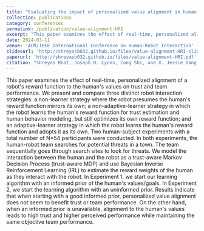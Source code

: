 ```yaml
---
title: "Evaluating the impact of personalized value alignment in human-robot interaction Insights into trust and team performance outcomes"
collection: publications
category: conferences
permalink: /publication/value-alignment-HRI
excerpt: "This paper examines the effect of real-time, personalized alignment of a robot's reward function to the human's values on trust and team performance. We present and compare three distinct robot interaction strategies: a non-learner strategy where the robot presumes the human's reward function mirrors its own; a non-adaptive-learner strategy in which the robot learns the human's reward function for trust estimation and human behavior modeling, but still optimizes..."
date: 2024-03-11
venue: 'ACM/IEEE International Conference on Human-Robot Interaction'
slidesurl: 'http://shreyasb032.github.io/files/value-alignment-HRI-slides.pdf'
paperurl: 'http://shreyasb032.github.io/files/value-alignment-HRI.pdf'
citation: "Shreyas Bhat, Joseph B. Lyons, Cong Shi, and X. Jessie Yang. 2024. Evaluating the Impact of Personalized Value Alignment in Human-Robot Interaction: Insights into Trust and Team Performance Outcomes. In Proceedings of the 2024 ACM/IEEE International Conference on Human-Robot Interaction (HRI '24). Association for Computing Machinery, New York, NY, USA, 32–41. https://doi.org/10.1145/3610977.3634921"
---
```


This paper examines the effect of real-time, personalized alignment of a robot's reward function to the human's values on trust and team performance. We present and compare three distinct robot interaction strategies: a non-learner strategy where the robot presumes the human's reward function mirrors its own; a non-adaptive-learner strategy in which the robot learns the human's reward function for trust estimation and human behavior modeling, but still optimizes its own reward function; and an adaptive-learner strategy in which the robot learns the human's reward function and adopts it as its own. Two human-subject experiments with a total number of N=54 participants were conducted. In both experiments, the human-robot team searches for potential threats in a town. The team sequentially goes through search sites to look for threats. We model the interaction between the human and the robot as a trust-aware Markov Decision Process (trust-aware MDP) and use Bayesian Inverse Reinforcement Learning (IRL) to estimate the reward weights of the human as they interact with the robot. In Experiment 1, we start our learning algorithm with an informed prior of the human's values/goals. In Experiment 2, we start the learning algorithm with an uninformed prior. Results indicate that when starting with a good informed prior, personalized value alignment does not seem to benefit trust or team performance. On the other hand, when an informed prior is unavailable, alignment to the human's values leads to high trust and higher perceived performance while maintaining the same objective team performance.